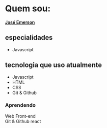 # Quem sou:

[**José Emerson**](https://jemerson23.github.io/myPortfolio)


## especialidades

* Javascript

## tecnologia que uso atualmente

* Javascript
* HTML
* CSS
* Git & Github

### Aprendendo 
 Web Front-end  
 Git & Github
 react 
